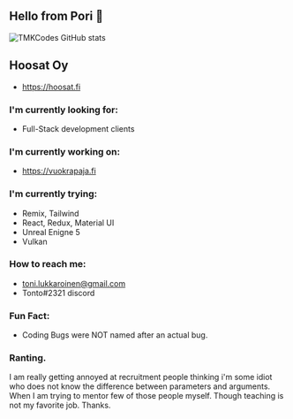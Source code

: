 ## Hello from Pori 👋

![TMKCodes GitHub stats](https://github-readme-stats.vercel.app/api?username=tmkcodes&theme=dark&show_icons=true)

## Hoosat Oy
 * https://hoosat.fi


### I'm currently looking for:
 * Full-Stack development clients

### I'm currently working on: 
 * https://vuokrapaja.fi

### I'm currently trying:
 * Remix, Tailwind
 * React, Redux, Material UI
 * Unreal Enigne 5
 * Vulkan

### How to reach me:
 * toni.lukkaroinen@gmail.com
 * Tonto#2321 discord

### Fun Fact:
 * Coding Bugs were NOT named after an actual bug. 

### Ranting.

I am really getting annoyed at recruitment people
thinking i'm some idiot who does not know the difference
between parameters and arguments. When I am trying
to mentor few of those people myself. Though teaching
is not my favorite job. Thanks.

